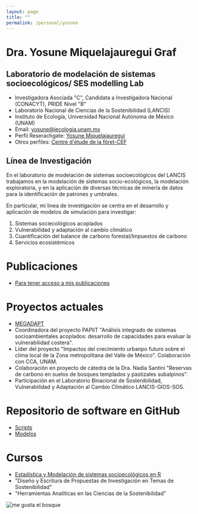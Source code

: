 ```yaml
---
layout: page
title: ""
permalink: /personal/yosune
---
```


# Dra. Yosune Miquelajauregui Graf
## Laboratorio de modelación de sistemas socioecológicos/ SES modelling Lab

- Investigadora Asociada "C", Candidata a Investigadora Nacional (CONACYT), PRIDE Nivel "B"
- Laboratorio Nacional de Ciencias de la Sostenibilidad (LANCIS)
- Instituto de Ecología, Universidad Nacional Autónoma de México (UNAM)
- Email: yosune@iecologia.unam.mx
- Perfil Reserachgate: [Yosune Miquelajauregui](https://www.researchgate.net/profile/Yosune_Miquelajauregui/publications)
- Otros perfiles: [Centre d'étude de la fôret-CEF](http://www.cef-cfr.ca/index.php?n=MEmbres.YosuneMiquelajauregui)

## Línea de Investigación

En el laboratorio de modelación de sistemas socioecológicos del LANCIS trabajamos en la modelación de sistemas socio-ecológicos, la modelación exploratoria, y en la aplicación de diversas técnicas de minería de datos para la identificación de patrones y umbrales. 

 En particular, mi línea de investigación se centra en el desarrollo y aplicación de modelos de simulación para investigar:

 1. Sistemas sociecológicos acoplados
 2. Vulnerabilidad y adaptación al cambio climático 
 3. Cuantificación del balance de carbono forestal/Impuestos de carbono
 4. Servicios ecosistémicos

# Publicaciones
 - [Para tener acceso a mis publicaciones](https://www.researchgate.net/profile/Yosune_Miquelajauregui/publications)

# Proyectos actuales
 
 - [MEGADAPT]( http://megadapt.weebly.com/)
 - Coordinadora del proyecto PAPIIT "Análisis integrado de sistemas socioambientales acoplados: desarrollo de capacidades para evaluar la vulnerabilidad costera".
 - Líder del proyecto "Impactos del crecimiento urbanpo futuro sobre el clima local de la Zona metropolitana del Valle de México".  Colaboración con CCA, UNAM.
 - Colaboración en proyecto de cátedra de la Dra. Nadia Santini "Reservas de carbono en suelos de bosques templados y   pastizales subalpinos". 
 - Participación en el Laboratorio Binacional de Sostenibilidad, Vulnerabilidad y Adaptación al Cambio Climático LANCIS-GIOS-SOS.

# Repositorio de software en GitHub

 - [Scripts](http://lancis.ecologia.unam.mx/R_Scripts_Catalogue/)
 - [Modelos](https://github.com/yosunemiquela)
 
# Cursos

 - [Estadística y Modelación de sistemas socioecológicos en R](http://lancis.ecologia.unam.mx/R_Scripts_Catalogue/)
 - "Diseño y Escritura de Propuestas de Investigación en Temas de Sostenibilidad"
 - "Herramientas Analíticas en las Ciencias de la Sostenibilidad"

![me gusta el bosque](http://lasdoscastillas.net/wp-content/uploads/2014/02/Bosque.jpg)
